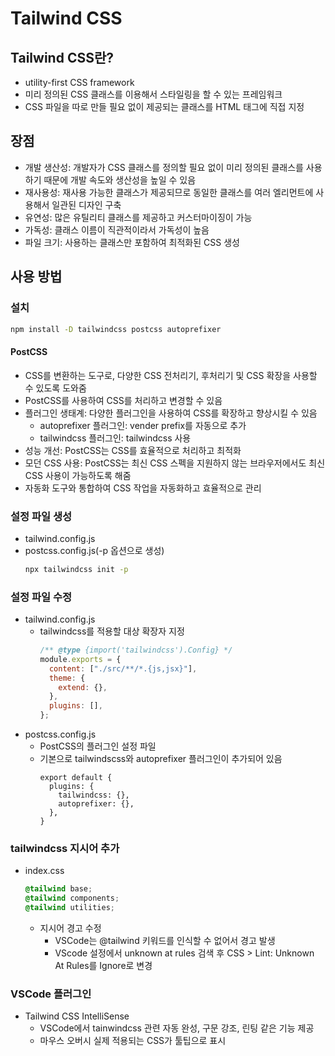 # Tailwind CSS

## Tailwind CSS란?

- utility-first CSS framework
- 미리 정의된 CSS 클래스를 이용해서 스타일링을 할 수 있는 프레임워크
- CSS 파일을 따로 만들 필요 없이 제공되는 클래스를 HTML 태그에 직접 지정

## 장점

- 개발 생산성: 개발자가 CSS 클래스를 정의할 필요 없이 미리 정의된 클래스를 사용하기 때문에 개발 속도와 생산성을 높일 수 있음
- 재사용성: 재사용 가능한 클래스가 제공되므로 동일한 클래스를 여러 엘리먼트에 사용해서 일관된 디자인 구축
- 유연성: 많은 유틸리티 클래스를 제공하고 커스터마이징이 가능
- 가독성: 클래스 이름이 직관적이라서 가독성이 높음
- 파일 크기: 사용하는 클래스만 포함하여 최적화된 CSS 생성

## 사용 방법

### 설치

```sh
npm install -D tailwindcss postcss autoprefixer
```

#### PostCSS

- CSS를 변환하는 도구로, 다양한 CSS 전처리기, 후처리기 및 CSS 확장을 사용할 수 있도록 도와줌
- PostCSS를 사용하여 CSS를 처리하고 변경할 수 있음
- 플러그인 생태계: 다양한 플러그인을 사용하여 CSS를 확장하고 향상시킬 수 있음
  - autoprefixer 플러그인: vender prefix를 자동으로 추가
  - tailwindcss 플러그인: tailwindcss 사용
- 성능 개선: PostCSS는 CSS를 효율적으로 처리하고 최적화
- 모던 CSS 사용: PostCSS는 최신 CSS 스펙을 지원하지 않는 브라우저에서도 최신 CSS 사용이 가능하도록 해줌
- 자동화 도구와 통합하여 CSS 작업을 자동화하고 효율적으로 관리

### 설정 파일 생성

- tailwind.config.js
- postcss.config.js(-p 옵션으로 생성)
  ```sh
  npx tailwindcss init -p
  ```

### 설정 파일 수정

- tailwind.config.js
  - tailwindcss를 적용할 대상 확장자 지정
    ```js
    /** @type {import('tailwindcss').Config} */
    module.exports = {
      content: ["./src/**/*.{js,jsx}"],
      theme: {
        extend: {},
      },
      plugins: [],
    };
    ```
- postcss.config.js
  - PostCSS의 플러그인 설정 파일
  - 기본으로 tailwindscss와 autoprefixer 플러그인이 추가되어 있음
    ```
    export default {
      plugins: {
        tailwindcss: {},
        autoprefixer: {},
      },
    }
    ```

### tailwindcss 지시어 추가

- index.css

  ```css
  @tailwind base;
  @tailwind components;
  @tailwind utilities;
  ```

  - 지시어 경고 수정
    - VSCode는 @tailwind 키워드를 인식할 수 없어서 경고 발생
    - VScode 설정에서 unknown at rules 검색 후 CSS > Lint: Unknown At Rules를 Ignore로 변경

### VSCode 플러그인

- Tailwind CSS IntelliSense
  - VSCode에서 tainwindcss 관련 자동 완성, 구문 강조, 린팅 같은 기능 제공
  - 마우스 오버시 실제 적용되는 CSS가 툴팁으로 표시

